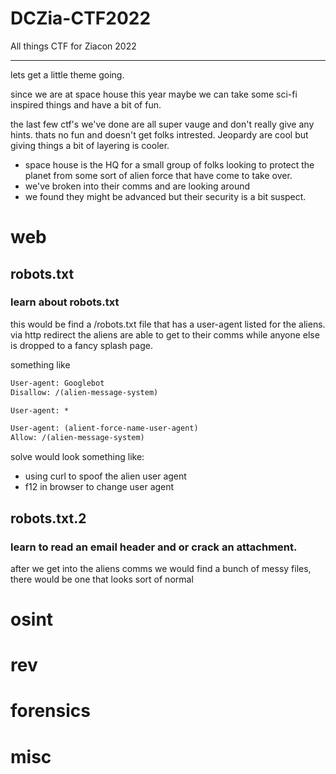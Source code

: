 # DCZia-CTF2022
All things CTF for Ziacon 2022

---
lets get a little theme going.

since we are at space house this year maybe we can take some sci-fi inspired things and have a bit of fun.

the last few ctf's we've done are all super vauge and don't really give any hints. thats no fun and doesn't get folks intrested. Jeopardy are cool but giving things a bit of layering is cooler.

* space house is the HQ for a small group of folks looking to protect the planet from some sort of alien force that have come to take over.
* we've broken into their comms and are looking around
* we found they might be advanced but their security is a bit suspect.

# web

## robots.txt
### learn about robots.txt
this would be find a /robots.txt file that has a user-agent listed for the aliens. via http redirect the aliens are able to get to their comms while anyone else is dropped to a fancy splash page.

something like

```txt
User-agent: Googlebot
Disallow: /(alien-message-system)

User-agent: *

User-agent: (alient-force-name-user-agent)
Allow: /(alien-message-system)
```

solve would look something like:
* using curl to spoof the alien user agent
* f12 in browser to change user agent

## robots.txt.2
### learn to read an email header and or crack an attachment.

after we get into the aliens comms we would find a bunch of messy files, there would be one that looks sort of normal 

# osint

# rev

# forensics 

# misc
